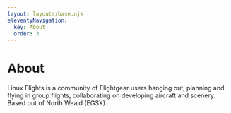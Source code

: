 ```yaml
---
layout: layouts/base.njk
eleventyNavigation:
  key: About
  order: 3
---
```

# About
Linux Flights is a community of Flightgear users hanging out, planning and flying in group flights, collaborating on developing aircraft and scenery. Based out of North Weald (EGSX).
